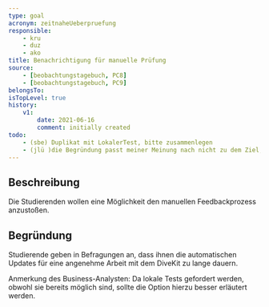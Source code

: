 ```yaml
---
type: goal
acronym: zeitnaheUeberpruefung
responsible: 
    - kru
    - duz
    - ako
title: Benachrichtigung für manuelle Prüfung
source:
    - [beobachtungstagebuch, PC8]
    - [beobachtungstagebuch, PC9]
belongsTo:
isTopLevel: true
history:
    v1:
        date: 2021-06-16
        comment: initially created
todo:
    - (sbe) Duplikat mit LokalerTest, bitte zusammenlegen
    - (jlü )die Begründung passt meiner Meinung nach nicht zu dem Ziel, oder ihr meint etwas anderes mit dem ziel. Für mich würde das Ziel bedeuten, dass ein*e Betreuer*in feedback gibt und die Studierenden diesen Prozess manuell triggern können.  
---
```


## Beschreibung

Die Studierenden wollen eine Möglichkeit den manuellen Feedbackprozess anzustoßen.

## Begründung

Studierende geben in Befragungen an, dass ihnen die automatischen Updates für eine angenehme Arbeit mit dem DiveKit zu lange dauern.

Anmerkung des Business-Analysten:
Da lokale Tests gefordert werden, obwohl sie bereits möglich sind, sollte die Option hierzu besser erläutert werden.


